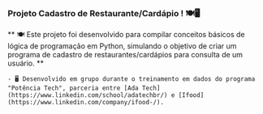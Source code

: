
### Projeto Cadastro de Restaurante/Cardápio ! 🍽️🖥

** 🍽️ Este projeto foi desenvolvido para compilar conceitos básicos de lógica de programação em Python, simulando o objetivo de criar um programa de cadastro de restaurantes/cardápios para consulta de um usuário. **

    - 🖥 Desenvolvido em grupo durante o treinamento em dados do programa "Potência Tech", parceria entre [Ada Tech](https://www.linkedin.com/school/adatechbr/) e [Ifood](https://www.linkedin.com/company/ifood-/). 

